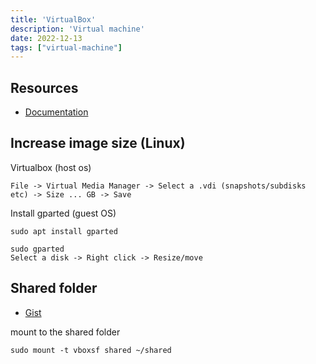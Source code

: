 ```yaml
---
title: 'VirtualBox'
description: 'Virtual machine'
date: 2022-12-13
tags: ["virtual-machine"]
---
```


## Resources

- [Documentation](https://docs.oracle.com/en/virtualization/virtualbox/)

## Increase image size (Linux)

Virtualbox (host os)

```text
File -> Virtual Media Manager -> Select a .vdi (snapshots/subdisks etc) -> Size ... GB -> Save
```

Install gparted (guest OS)

```text
sudo apt install gparted

sudo gparted
Select a disk -> Right click -> Resize/move
```

## Shared folder

- [Gist](https://gist.github.com/estorgio/1d679f962e8209f8a9232f7593683265)

mount to the shared folder
```text
sudo mount -t vboxsf shared ~/shared
```


